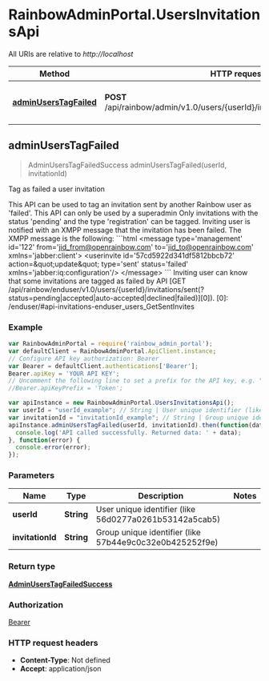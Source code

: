 # RainbowAdminPortal.UsersInvitationsApi

All URIs are relative to *http://localhost*

Method | HTTP request | Description
------------- | ------------- | -------------
[**adminUsersTagFailed**](UsersInvitationsApi.md#adminUsersTagFailed) | **POST** /api/rainbow/admin/v1.0/users/{userId}/invitations/{invitationId}/failed | Tag as failed a user invitation



## adminUsersTagFailed

> AdminUsersTagFailedSuccess adminUsersTagFailed(userId, invitationId)

Tag as failed a user invitation

This API can be used to tag an invitation sent by another Rainbow user as &#39;failed&#39;.    This API can only be used by a superadmin    Only invitations with the status &#39;pending&#39; and the type &#39;registration&#39; can be tagged.       Inviting user is notified with an XMPP message that the invitation has been failed.    The XMPP message is the following:        &#x60;&#x60;&#x60;html &lt;message type&#x3D;&#39;management&#39; id&#x3D;&#39;122&#39;         from&#x3D;&#39;jid_from@openrainbow.com&#39;         to&#x3D;&#39;jid_to@openrainbow.com&#39;         xmlns&#x3D;&#39;jabber:client&#39;&gt;      &lt;userinvite id&#x3D;&#39;57cd5922d341df5812bbcb72&#39; action&#x3D;\&quot;update\&quot;      type&#x3D;&#39;sent&#39; status&#x3D;&#39;failed&#39; xmlns&#x3D;&#39;jabber:iq:configuration&#39;/&gt; &lt;/message&gt; &#x60;&#x60;&#x60;       Inviting user can know that some invitations are tagged as failed by API [GET /api/rainbow/enduser/v1.0/users/{userId}/invitations/sent(?status&#x3D;pending|accepted|auto-accepted|declined|failed)][0]).  [0]: /enduser/#api-invitations-enduser_users_GetSentInvites

### Example

```javascript
var RainbowAdminPortal = require('rainbow_admin_portal');
var defaultClient = RainbowAdminPortal.ApiClient.instance;
// Configure API key authorization: Bearer
var Bearer = defaultClient.authentications['Bearer'];
Bearer.apiKey = 'YOUR API KEY';
// Uncomment the following line to set a prefix for the API key, e.g. "Token" (defaults to null)
//Bearer.apiKeyPrefix = 'Token';

var apiInstance = new RainbowAdminPortal.UsersInvitationsApi();
var userId = "userId_example"; // String | User unique identifier (like 56d0277a0261b53142a5cab5)
var invitationId = "invitationId_example"; // String | Group unique identifier (like 57b44e9c0c32e0b425252f9e)
apiInstance.adminUsersTagFailed(userId, invitationId).then(function(data) {
  console.log('API called successfully. Returned data: ' + data);
}, function(error) {
  console.error(error);
});

```

### Parameters



Name | Type | Description  | Notes
------------- | ------------- | ------------- | -------------
 **userId** | **String**| User unique identifier (like 56d0277a0261b53142a5cab5) | 
 **invitationId** | **String**| Group unique identifier (like 57b44e9c0c32e0b425252f9e) | 

### Return type

[**AdminUsersTagFailedSuccess**](AdminUsersTagFailedSuccess.md)

### Authorization

[Bearer](../README.md#Bearer)

### HTTP request headers

- **Content-Type**: Not defined
- **Accept**: application/json

